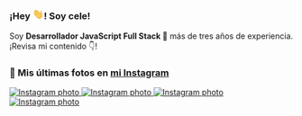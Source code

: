 <h3>¡Hey <img src="https://raw.githubusercontent.com/ABSphreak/ABSphreak/master/gifs/Hi.gif" width="20px" decondig="async">! Soy cele!</h3>

<p>Soy <strong>Desarrollador JavaScript Full Stack 🚀</strong> más de tres años de experiencia.<br />¡Revisa mi contenido 👇!</p>

### 📸 Mis últimas fotos en [mi Instagram](https://instagram.com/cele)


<a href='https://instagram.com/p/C1UpuSGLQiG' target='_blank'>
  <img width='20%' src='https://scontent-lhr8-2.cdninstagram.com/v/t51.29350-15/412513918_1325803934584302_4400498733289087214_n.jpg?stp=dst-jpg_e15&_nc_ht=scontent-lhr8-2.cdninstagram.com&_nc_cat=106&_nc_ohc=hO_t34Qy__cAX89wvZI&edm=APU89FABAAAA&ccb=7-5&oh=00_AfB2oBrKoDKSbtnldG5zBZccMvL85l4zsUHUGeMNNAnWpA&oe=65F43A1D&_nc_sid=bc0c2c' alt='Instagram photo' />
</a>
<a href='https://instagram.com/p/CzMY3lzxgmx' target='_blank'>
  <img width='20%' src='https://scontent-lhr6-1.cdninstagram.com/v/t51.29350-15/398916226_819142863293745_2426123683154743297_n.webp?stp=dst-jpg_e35&_nc_ht=scontent-lhr6-1.cdninstagram.com&_nc_cat=109&_nc_ohc=-jqFFKUCaeIAX8tnAV5&edm=APU89FABAAAA&ccb=7-5&oh=00_AfC6LnmHl8_l73RY4ZaXK_nLXxbC-SIA4pLgVyfbE9q66g&oe=65F3C88C&_nc_sid=bc0c2c' alt='Instagram photo' />
</a>
<a href='https://instagram.com/p/CygbQv4uqxM' target='_blank'>
  <img width='20%' src='https://scontent-lhr6-1.cdninstagram.com/v/t51.29350-15/391525959_236593062741789_5868561716480810596_n.webp?stp=dst-jpg_e35&_nc_ht=scontent-lhr6-1.cdninstagram.com&_nc_cat=109&_nc_ohc=wpClTH182ocAX_yj1ur&edm=APU89FABAAAA&ccb=7-5&oh=00_AfDYe_mVX7jrXDyoVdc8XMjPQzeKDug9JD-TJW15Hglg3g&oe=65F3CEC8&_nc_sid=bc0c2c' alt='Instagram photo' />
</a>
<a href='https://instagram.com/p/CxTmOF6vN8M' target='_blank'>
  <img width='20%' src='https://scontent-lhr6-1.cdninstagram.com/v/t51.29350-15/378565944_323878180141713_8920720304536029091_n.jpg?stp=dst-jpg_e15&_nc_ht=scontent-lhr6-1.cdninstagram.com&_nc_cat=109&_nc_ohc=wPPPNZD00pYAX9Wx_f8&edm=APU89FABAAAA&ccb=7-5&oh=00_AfBK4R9VpVb0iqeawO8Wg7V0cZDoPZNr6ioWHCR0jcXJDg&oe=65F400D2&_nc_sid=bc0c2c' alt='Instagram photo' />
</a>
